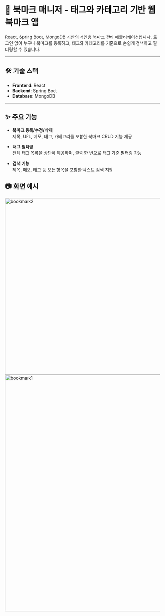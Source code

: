 # 📌 북마크 매니저 - 태그와 카테고리 기반 웹 북마크 앱

React, Spring Boot, MongoDB 기반의 개인용 북마크 관리 애플리케이션입니다. 
로그인 없이 누구나 북마크를 등록하고, 태그와 카테고리를 기준으로 손쉽게 검색하고 필터링할 수 있습니다.

---

## 🛠 기술 스택

- **Frontend**: React
- **Backend**: Spring Boot
- **Database**: MongoDB

---

## ✨ 주요 기능

- **북마크 등록/수정/삭제**  
  제목, URL, 메모, 태그, 카테고리를 포함한 북마크 CRUD 기능 제공

- **태그 필터링**  
  전체 태그 목록을 상단에 제공하며, 클릭 한 번으로 태그 기준 필터링 가능

- **검색 기능**  
  제목, 메모, 태그 등 모든 항목을 포함한 텍스트 검색 지원

## 📷 화면 예시

<img width="1216" height="573" alt="bookmark2" src="https://github.com/user-attachments/assets/b6457620-7c1f-4a4e-bb89-4c052bf07cb7" />

<img width="822" height="767" alt="bookmark1" src="https://github.com/user-attachments/assets/ec9f0c67-e138-4c74-ba77-e4b23ac0746f" />



